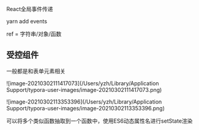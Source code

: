 React全局事件传递

yarn add events

ref = 字符串/对象/函数

## 受控组件

一般都是和表单元素相关

![image-20210302111417073](/Users/yzh/Library/Application Support/typora-user-images/image-20210302111417073.png)

![image-20210302113353396](/Users/yzh/Library/Application Support/typora-user-images/image-20210302113353396.png)

可以将多个类似函数抽取到一个函数中，使用ES6动态属性名进行setState渲染
